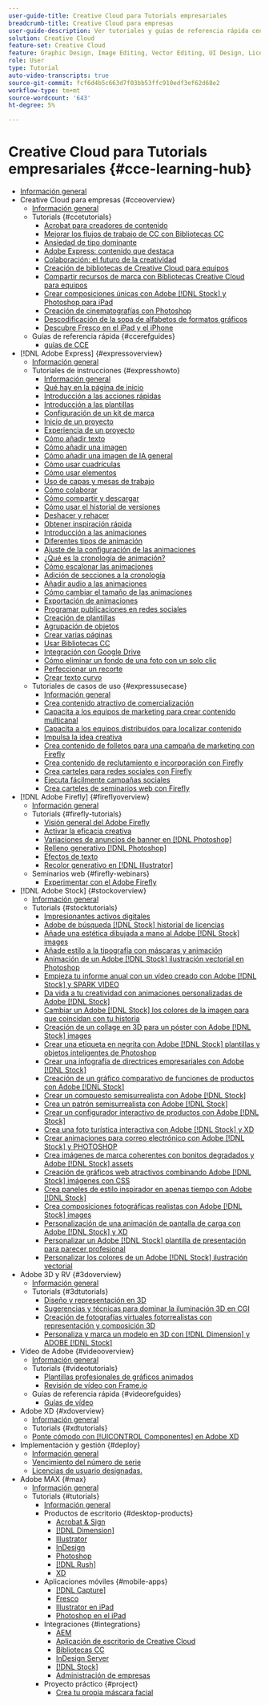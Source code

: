 ```yaml
---
user-guide-title: Creative Cloud para Tutorials empresariales
breadcrumb-title: Creative Cloud para empresas
user-guide-description: Ver tutoriales y guías de referencia rápida centrados en Creative Cloud para empresas
solution: Creative Cloud
feature-set: Creative Cloud
feature: Graphic Design, Image Editing, Vector Editing, UI Design, Licensable Assets, Gen AI, Video Editing, 3D
role: User
type: Tutorial
auto-video-transcripts: true
source-git-commit: fcf6d4b5c663d7f03bb53ffc910edf3ef62d68e2
workflow-type: tm+mt
source-wordcount: '643'
ht-degree: 5%

---
```



# Creative Cloud para Tutorials empresariales {#cce-learning-hub}

+ [Información general](overview.md)
+ Creative Cloud para empresas {#cceoverview}
   + [Información general](cce/overview-cce.md)
   + Tutorials {#ccetutorials}
      + [Acrobat para creadores de contenido](cce/acrobat-content-creators.md)
      + [Mejorar los flujos de trabajo de CC con Bibliotecas CC](cce/cc-workflows-cc-libraries.md)
      + [Ansiedad de tipo dominante](cce/taming-type-anxiety.md)
      + [Adobe Express: contenido que destaca](cce/adobe-express-content-that-stands-out.md)
      + [Colaboración: el futuro de la creatividad](cce/collaboration-the-future-of-creativity.md)
      + [Creación de bibliotecas de Creative Cloud para equipos](cce/ccteamlibraries.md)
      + [Compartir recursos de marca con Bibliotecas Creative Cloud para equipos](cce/sharecclibraries.md)
      + [Crear composiciones únicas con Adobe [!DNL Stock] y Photoshop para iPad](cce/compositepsipad.md)
      + [Creación de cinematografías con Photoshop](cce/cinemagraphps.md)
      + [Descodificación de la sopa de alfabetos de formatos gráficos](cce/alphabetsoup.md)
      + [Descubre Fresco en el iPad y el iPhone](cce/frescoworkshop.md)
   + Guías de referencia rápida {#ccerefguides}
      + [guías de CCE](quick-reference/overview-ref.md)
+ [!DNL Adobe Express] {#expressoverview}
   + [Información general](express/overview-express.md)
   + Tutoriales de instrucciones {#expresshowto}
      + [Información general](express/overview-express-how-to.md)
      + [Qué hay en la página de inicio](express/get-started.md)
      + [Introducción a las acciones rápidas](express/quick-actions.md)
      + [Introducción a las plantillas](express/introduction-templates.md)
      + [Configuración de un kit de marca](express/brand.md)
      + [Inicio de un proyecto](express/new-project.md)
      + [Experiencia de un proyecto](express/workspace.md)
      + [Cómo añadir texto](express/text-effects.md)
      + [Cómo añadir una imagen](express/image-effects.md)
      + [Cómo añadir una imagen de IA general](express/add-gen-ai-image.md)
      + [Cómo usar cuadrículas](express/grids.md)
      + [Cómo usar elementos](express/add-design-assets.md)
      + [Uso de capas y mesas de trabajo](express/layers.md)
      + [Cómo colaborar](express/collaborate.md)
      + [Cómo compartir y descargar](express/share.md)
      + [Cómo usar el historial de versiones](express/version-history.md)
      + [Deshacer y rehacer](express/undo-redo.md)
      + [Obtener inspiración rápida](express/get-inspiration.md)
      + [Introducción a las animaciones](express/intro-animation.md)
      + [Diferentes tipos de animación](express/different-types-animation.md)
      + [Ajuste de la configuración de las animaciones](express/tweak-animation.md)
      + [¿Qué es la cronología de animación?](express/animation-timeline.md)
      + [Cómo escalonar las animaciones](express/stagger-animations.md)
      + [Adición de secciones a la cronología](express/add-sections-animation.md)
      + [Añadir audio a las animaciones](express/audio-animation.md)
      + [Cómo cambiar el tamaño de las animaciones](express/resize-animations.md)
      + [Exportación de animaciones](express/export-animations.md)
      + [Programar publicaciones en redes sociales](express/schedule.md)
      + [Creación de plantillas](express/create-templates.md)
      + [Agrupación de objetos](express/group-objects.md)
      + [Crear varias páginas](express/multiple-pages.md)
      + [Usar Bibliotecas CC](express/cc-libraries.md)
      + [Integración con Google Drive](express/google-drive.md)
      + [Cómo eliminar un fondo de una foto con un solo clic](express/remove-background.md)
      + [Perfeccionar un recorte](express/refine-cutout.md)
      + [Crear texto curvo](express/create-curved-text.md)
   + Tutoriales de casos de uso {#expressusecase}
      + [Información general](express/overview-express-use-case-tutorials.md)
      + [Crea contenido atractivo de comercialización](express/compelling-merchandise.md)
      + [Capacita a los equipos de marketing para crear contenido multicanal](express/multi-channel-marketing-content.md)
      + [Capacita a los equipos distribuidos para localizar contenido](express/localized-marketing-content.md)
      + [Impulsa la idea creativa](express/jumpstart-ideation.md)
      + [Crea contenido de folletos para una campaña de marketing con Firefly](express/create-local-marketing.md)
      + [Crea contenido de reclutamiento e incorporación con Firefly](express/create-on-boarding.md)
      + [Crea carteles para redes sociales con Firefly](express/create-social-posters.md)
      + [Ejecuta fácilmente campañas sociales](express/create-blog-graphics.md)
      + [Crea carteles de seminarios web con Firefly](express/create-webinar-poster.md)
+ [!DNL Adobe Firefly] {#fireflyoverview}
   + [Información general](firefly/overview-firefly.md)
   + Tutorials {#firefly-tutorials}
      + [Visión general del Adobe Firefly](firefly/overview-of-firefly.md)
      + [Activar la eficacia creativa](firefly/enable-creative-efficiency.md)
      + [Variaciones de anuncios de banner en [!DNL Photoshop]](firefly/web-banner-ad.md)
      + [Relleno generativo [!DNL Photoshop]](firefly/generative-fill.md)
      + [Efectos de texto](firefly/text-effects.md)
      + [Recolor generativo en [!DNL Illustrator]](firefly/generative-recolor.md)
   + Seminarios web {#firefly-webinars}
      + [Experimentar con el Adobe Firefly](firefly/webinar-experimenting.md)
+ [!DNL Adobe Stock] {#stockoverview}
   + [Información general](stock/overview-stock.md)
   + Tutorials {#stocktutorials}
      + [Impresionantes activos digitales](stock/stunning-digital-assets.md)
      + [Adobe de búsqueda [!DNL Stock] historial de licencias](stock/searchstock.md)
      + [Añade una estética dibujada a mano al Adobe [!DNL Stock] images](stock/handdrawn.md)
      + [Añade estilo a la tipografía con máscaras y animación](stock/flairtypography.md)
      + [Animación de un Adobe [!DNL Stock] ilustración vectorial en Photoshop](stock/animatevector.md)
      + [Empieza tu informe anual con un vídeo creado con Adobe [!DNL Stock] y SPARK VIDEO](stock/annualreport.md)
      + [Da vida a tu creatividad con animaciones personalizadas de Adobe [!DNL Stock]](stock/customanimations.md)
      + [Cambiar un Adobe [!DNL Stock] los colores de la imagen para que coincidan con tu historia](stock/changecolors.md)
      + [Creación de un collage en 3D para un póster con Adobe [!DNL Stock] images](stock/collage.md)
      + [Crear una etiqueta en negrita con Adobe [!DNL Stock] plantillas y objetos inteligentes de Photoshop](stock/boldlabel.md)
      + [Crear una infografía de directrices empresariales con Adobe [!DNL Stock]](stock/infographic.md)
      + [Creación de un gráfico comparativo de funciones de productos con Adobe [!DNL Stock]](stock/featurecomparison.md)
      + [Crear un compuesto semisurrealista con Adobe [!DNL Stock]](stock/surrealcomposite.md)
      + [Crea un patrón semisurrealista con Adobe [!DNL Stock]](stock/surrealpattern.md)
      + [Crear un configurador interactivo de productos con Adobe [!DNL Stock]](stock/productconfigurator.md)
      + [Crea una foto turística interactiva con Adobe [!DNL Stock] y XD](stock/interactivetourismphoto.md)
      + [Crear animaciones para correo electrónico con Adobe [!DNL Stock] y PHOTOSHOP](stock/animationemail.md)
      + [Crea imágenes de marca coherentes con bonitos degradados y Adobe [!DNL Stock] assets](stock/brandgradients.md)
      + [Creación de gráficos web atractivos combinando Adobe [!DNL Stock] imágenes con CSS](stock/webgraphics.md)
      + [Crea paneles de estilo inspirador en apenas tiempo con Adobe [!DNL Stock]](stock/moodboard.md)
      + [Crea composiciones fotográficas realistas con Adobe [!DNL Stock] images](stock/realisticcomposite.md)
      + [Personalización de una animación de pantalla de carga con Adobe [!DNL Stock] y XD](stock/loadingscreen.md)
      + [Personalizar un Adobe [!DNL Stock] plantilla de presentación para parecer profesional](stock/presentationtemplate.md)
      + [Personalizar los colores de un Adobe [!DNL Stock] ilustración vectorial](stock/customizecolors.md)
+ Adobe 3D y RV {#3doverview}
   + [Información general](3di/overview-3di.md)
   + Tutorials {#3dtutorials}
      + [Diseño y representación en 3D](3di/substance-3d-stager.md)
      + [Sugerencias y técnicas para dominar la iluminación 3D en CGI](3di/mastering3dlighting.md)
      + [Creación de fotografías virtuales fotorrealistas con representación y composición 3D](3di/photorealistic.md)
      + [Personaliza y marca un modelo en 3D con [!DNL Dimension] y ADOBE [!DNL Stock]](3di/3ddimensionstock.md)
+ Vídeo de Adobe {#videooverview}
   + [Información general](dva/overview-dva.md)
   + Tutorials {#videotutorials}
      + [Plantillas profesionales de gráficos animados](dva/motion-graphics-templates.md)
      + [Revisión de vídeo con Frame.io](dva/video-review-frame-io.md)
   + Guías de referencia rápida {#videorefguides}
      + [Guías de vídeo](dva/overview-dva-ref.md)
+ Adobe XD {#xdoverview}
   + [Información general](xd/overview-xd.md)
   + Tutorials {#xdtutorials}
   + [Ponte cómodo con [!UICONTROL Componentes] en Adobe XD](xd/components.md)
+ Implementación y gestión {#deploy}
   + [Información general](deploy/overview-deploy.md)
   + [Vencimiento del número de serie](deploy/cceserial.md)
   + [Licencias de usuario designadas.](deploy/nameduserlicensing.md)
+ Adobe MAX {#max}
   + [Información general](max/overview-max.md)
   + Tutorials {#tutorials}
      + [Información general](max/maxtutorials.md)
      + Productos de escritorio {#desktop-products}
         + [Acrobat &amp; Sign](max/acrobat-sign.md)
         + [[!DNL Dimension]](max/dimension.md)
         + [Illustrator](max/illustrator.md)
         + [InDesign](max/indesign.md)
         + [Photoshop](max/photoshop.md)
         + [[!DNL Rush]](max/rush.md)
         + [XD](max/xd.md)
      + Aplicaciones móviles {#mobile-apps}
         + [[!DNL Capture]](max/capture.md)
         + [Fresco](max/fresco.md)
         + [Illustrator en iPad](max/illustratoripad.md)
         + [Photoshop en el iPad](max/photoshopipad.md)
      + Integraciones {#integrations}
         + [AEM](max/aem.md)
         + [Aplicación de escritorio de Creative Cloud](max/creativeclouddesktopapp.md)
         + [Bibliotecas CC](max/cclibraries.md)
         + [InDesign Server](max/indesignserver.md)
         + [[!DNL Stock]](max/stock.md)
         + [Administración de empresas](max/enterprise.md)
      + Proyecto práctico {#project}
         + [Crea tu propia máscara facial](max/handsonproject.md)